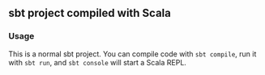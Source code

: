 ## sbt project compiled with Scala

### Usage

This is a normal sbt project. You can compile code with `sbt compile`, run it with `sbt run`, and `sbt console` will start a Scala REPL.

